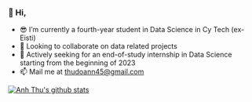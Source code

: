 ### 👋 Hi,  
- 😎 I’m currently a fourth-year student in Data Science in Cy Tech (ex-Eisti)
- 🤖 Looking to collaborate on data related projects
- 🌱 Actively seeking for an end-of-study internship in Data Science starting from the beginning of 2023
- 📫 Mail me at thudoann45@gmail.com

[![Anh Thu's github stats](https://github-readme-stats.vercel.app/api?username=thudoann&count_private=true&show_icons=true&theme=tokyonight&hide_rank=false)](https://github.com/anuraghazra/github-readme-stats)


<!---
thudoann/thudoann is a ✨ special ✨ repository because its `README.md` (this file) appears on your GitHub profile.
You can click the Preview link to take a look at your changes.
--->

